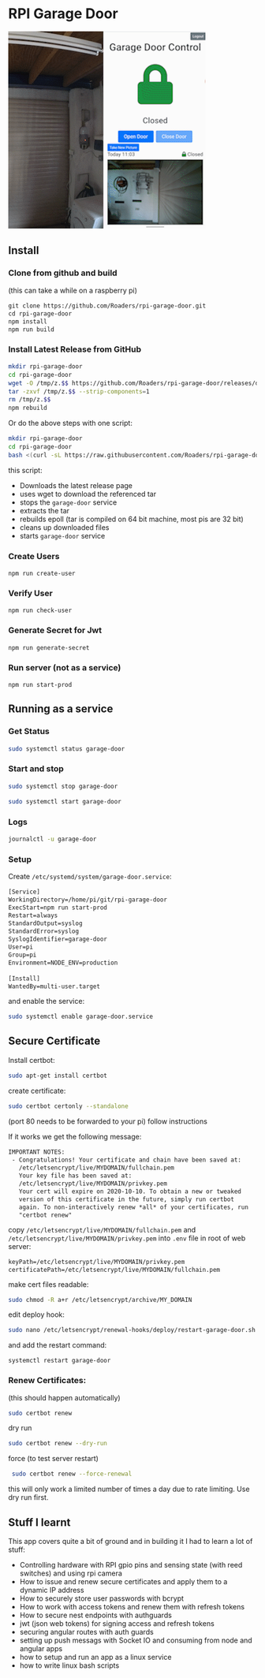 # RPI Garage Door

![App Opening Door](readmeAssets/appControlOpenFrameRate2.gif)

## Install

### Clone from github and build
(this can take a while on a raspberry pi)

```
git clone https://github.com/Roaders/rpi-garage-door.git
cd rpi-garage-door
npm install
npm run build
```

### Install Latest Release from GitHub

```bash
mkdir rpi-garage-door
cd rpi-garage-door
wget -O /tmp/z.$$ https://github.com/Roaders/rpi-garage-door/releases/download/[LATEST_VERSION]/garage-door-opener-[LATEST_VERSION].tgz
tar -zxvf /tmp/z.$$ --strip-components=1
rm /tmp/z.$$
npm rebuild
```

Or do the above steps with one script:

```bash
mkdir rpi-garage-door
cd rpi-garage-door
bash <(curl -sL https://raw.githubusercontent.com/Roaders/rpi-garage-door/master/update-release.sh)
```

this script:

 * Downloads the latest release page
 * uses wget to download the referenced tar
 * stops the `garage-door` service
 * extracts the tar
 * rebuilds epoll (tar is compiled on 64 bit machine, most pis are 32 bit)
 * cleans up downloaded files
 * starts `garage-door` service

### Create Users

```
npm run create-user
```

### Verify User

```
npm run check-user
```

### Generate Secret for Jwt

```
npm run generate-secret
```

### Run server (not as a service)

```
npm run start-prod
```

## Running as a service

### Get Status

```bash
sudo systemctl status garage-door
```

### Start and stop

```bash
sudo systemctl stop garage-door
```
```bash
sudo systemctl start garage-door
```

### Logs

```bash
journalctl -u garage-door
```

### Setup

Create `/etc/systemd/system/garage-door.service`:

```
[Service]
WorkingDirectory=/home/pi/git/rpi-garage-door
ExecStart=npm run start-prod
Restart=always
StandardOutput=syslog
StandardError=syslog
SyslogIdentifier=garage-door
User=pi
Group=pi
Environment=NODE_ENV=production

[Install]
WantedBy=multi-user.target
```

and enable the service:

```bash
sudo systemctl enable garage-door.service
```

## Secure Certificate

Install certbot:

```bash
sudo apt-get install certbot
```

create certificate:

```bash
sudo certbot certonly --standalone
```
(port 80 needs to be forwarded to your pi)
follow instructions

If it works we get the following message:

```
IMPORTANT NOTES:
 - Congratulations! Your certificate and chain have been saved at:
   /etc/letsencrypt/live/MYDOMAIN/fullchain.pem
   Your key file has been saved at:
   /etc/letsencrypt/live/MYDOMAIN/privkey.pem
   Your cert will expire on 2020-10-10. To obtain a new or tweaked
   version of this certificate in the future, simply run certbot
   again. To non-interactively renew *all* of your certificates, run
   "certbot renew"
```

copy `/etc/letsencrypt/live/MYDOMAIN/fullchain.pem` and `/etc/letsencrypt/live/MYDOMAIN/privkey.pem` into `.env` file in root of web server:

```
keyPath=/etc/letsencrypt/live/MYDOMAIN/privkey.pem
certificatePath=/etc/letsencrypt/live/MYDOMAIN/fullchain.pem
```

make cert files readable:

```bash
sudo chmod -R a+r /etc/letsencrypt/archive/MY_DOMAIN
```

edit deploy hook:

```bash
sudo nano /etc/letsencrypt/renewal-hooks/deploy/restart-garage-door.sh
```
and add the restart command:
```
systemctl restart garage-door
```

### Renew Certificates:

(this should happen automatically)

```bash
sudo certbot renew
```

dry run

```bash
sudo certbot renew --dry-run
```

force (to test server restart)

```bash
 sudo certbot renew --force-renewal
```
this will only work a limited number of times a day due to rate limiting. Use dry run first.


## Stuff I learnt

This app covers quite a bit of ground and in building it I had to learn a lot of stuff:

 * Controlling hardware with RPI gpio pins and sensing state (with reed switches) and using rpi camera
 * How to issue and renew secure certificates and apply them to a dynamic IP address
 * How to securely store user passwords with bcrypt
 * How to work with access tokens and renew them with refresh tokens
 * How to secure nest endpoints with authguards
 * jwt (json web tokens) for signing access and refresh tokens
 * securing angular routes with auth guards
 * setting up push messags with Socket IO and consuming from node and angular apps
 * how to setup and run an app as a linux service
 * how to write linux bash scripts